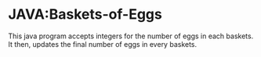 # JAVA:Baskets-of-Eggs
This java program accepts integers for the number of eggs in each baskets. It then, updates the final number of eggs in every baskets.
